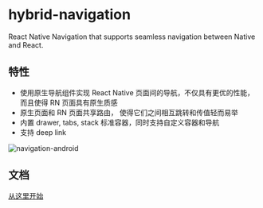 # hybrid-navigation

React Native Navigation that supports seamless navigation between Native and React.

## 特性

- 使用原生导航组件实现 React Native 页面间的导航，不仅具有更优的性能，而且使得 RN 页面具有原生质感
- 原生页面和 RN 页面共享路由， 使得它们之间相互跳转和传值轻而易举
- 内置 drawer, tabs, stack 标准容器，同时支持自定义容器和导航
- 支持 deep link

![navigation-android](./screenshot/android.png)

## 文档

[从这里开始](https://todoit.tech/rn/hybrid-navigation/)

